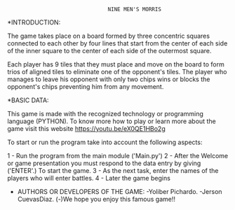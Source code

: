 
                                    NINE MEN'S MORRIS              
*INTRODUCTION:
                                    
   The game takes place on a board formed by three concentric squares connected to each other by four lines that start from the center of    each side of the inner square to the center of each side of the outermost square.

   Each player has 9 tiles that they must place and move on the board to form trios of aligned tiles to eliminate one of the opponent's      tiles. The player who manages to leave his opponent with only two chips wins or blocks the opponent's chips preventing him from any        movement.

*BASIC DATA:

   This game is made with the recognized technology or programming language (PYTHON).
   To know more how to play or learn more about the game visit this website https://youtu.be/eX0QE1HBo2g

To start or run the program take into account the following aspects:

   1 - Run the program from the main module ('Main.py')
   2 - After the Welcome or game presentation you must respond to the data entry by giving ('ENTER'.) To start the game.
   3 - As the next task, enter the names of the players who will enter battles.
   4 - Later the game begins
   
* AUTHORS OR DEVELOPERS OF THE GAME:
   -Yoliber Pichardo.
   -Jerson CuevasDiaz.                  (*-*)We hope you enjoy this famous game!!
